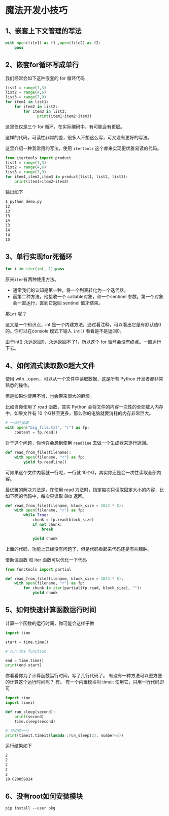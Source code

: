 # 魔法开发小技巧

## 1、嵌套上下文管理的写法

```python
with open(file1) as f1 ,open(file2) as f2:
	pass
```

## 2、嵌套for循环写成单行

我们经常会如下这种嵌套的 for 循环代码

```python
list1 = range(1,3)
list2 = range(4,6)
list3 = range(7,9)
for item1 in list1:
    for item2 in list2:
        for item3 in list3:
              print(item1+item2+item3)
```

这里仅仅是三个 for 循环，在实际编码中，有可能会有更层。

这样的代码，可读性非常的差，很多人不想这么写，可又没有更好的写法。

这里介绍一种我常用的写法，使用 `itertools` 这个库来实现更优雅易读的代码。

```python
from itertools import product
list1 = range(1,3)
list2 = range(4,6)
list3 = range(7,9)
for item1,item2,item3 in product(list1, list2, list3):
    print(item1+item2+item3)
```

输出如下

```bash
$ python demo.py
12
13
13
14
13
14
14
15
```

## 3、单行实现for死循环

```python
for i in iter(int, 1):pass
```

原来`iter`有两种使用方法。

- 通常我们的认知是第一种，将一个列表转化为一个迭代器。
- 而第二种方法，他接收一个 callable对象，和一个sentinel 参数。第一个对象会一直运行，直到它返回 sentinel 值才结束。

那`int` 呢？

这又是一个知识点，int 是一个内建方法。通过看注释，可以看出它是有默认值0的。你可以在console 模式下输入 `int()` 看看是不是返回0。

由于int() 永远返回0，永远返回不了1，所以这个 for 循环会没有终点。一直运行下去。

## 4、如何流式读取数G超大文件

使用 with…open… 可以从一个文件中读取数据，这是所有 Python 开发者都非常熟悉的操作。

但是如果你使用不当，也会带来很大的麻烦。

比如当你使用了 read 函数，其实 Python 会将文件的内容一次性的全部载入内存中，如果文件有 10 个G甚至更多，那么你的电脑就要消耗的内存非常巨大。

```python
# 一次性读取
with open("big_file.txt", "r") as fp:
    content = fp.read()
```

对于这个问题，你也许会想到使用 `readline` 去做一个生成器来逐行返回。

```python
def read_from_file(filename):
    with open(filename, "r") as fp:
        yield fp.readline()
```

可如果这个文件内容就一行呢，一行就 10个G，其实你还是会一次性读取全部内容。

最优雅的解决方法是，在使用 read 方法时，指定每次只读取固定大小的内容，比如下面的代码中，每次只读取 8kb 返回。

```python
def read_from_file(filename, block_size = 1024 * 8):
    with open(filename, "r") as fp:
        while True:
            chunk = fp.read(block_size)
            if not chunk:
                break

            yield chunk
```

上面的代码，功能上已经没有问题了，但是代码看起来代码还是有些臃肿。

借助偏函数 和 iter 函数可以优化一下代码

```python
from functools import partial

def read_from_file(filename, block_size = 1024 * 8):
    with open(filename, "r") as fp:
        for chunk in iter(partial(fp.read, block_size), ""):
            yield chunk
```

## 5、如何快速计算函数运行时间

计算一个函数的运行时间，你可能会这样子做

```python
import time

start = time.time()

# run the function

end = time.time()
print(end-start)
```

你看看你为了计算函数运行时间，写了几行代码了。 有没有一种方法可以更方便的计算这个运行时间呢？  有。  有一个内置模块叫 timeit  使用它，只用一行代码即可

```python
import time
import timeit

def run_sleep(second):
    print(second)
    time.sleep(second)

# 只用这一行
print(timeit.timeit(lambda :run_sleep(2), number=5))
```

运行结果如下

```bash
2
2
2
2
2
10.020059824
```

## 6、没有root如何安装模块

`pip install --user pkg`

